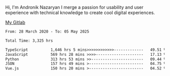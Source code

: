 Hi, I'm Andronik Nazaryan
I merge a passion for usability and user experience with technical knowledge to create cool digital experiences.

[My Gitlab](https://gitlab.com/anridev24)

<!--START_SECTION:waka-->

```txt
From: 28 March 2020 - To: 05 May 2025

Total Time: 3,325 hrs

TypeScript          1,646 hrs 5 mins>>>>>>>>>>>>-------------   49.51 %
JavaScript          569 hrs 28 mins >>>>---------------------   17.13 %
Python              313 hrs 53 mins >>-----------------------   09.44 %
JSON                157 hrs 49 mins >------------------------   04.75 %
Vue.js              150 hrs 20 mins >------------------------   04.52 %
```

<!--END_SECTION:waka-->
